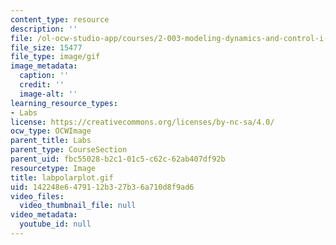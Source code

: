 ```yaml
---
content_type: resource
description: ''
file: /ol-ocw-studio-app/courses/2-003-modeling-dynamics-and-control-i-spring-2005/142248e6479112b327b36a710d8f9ad6_labpolarplot.gif
file_size: 15477
file_type: image/gif
image_metadata:
  caption: ''
  credit: ''
  image-alt: ''
learning_resource_types:
- Labs
license: https://creativecommons.org/licenses/by-nc-sa/4.0/
ocw_type: OCWImage
parent_title: Labs
parent_type: CourseSection
parent_uid: fbc55028-b2c1-01c5-c62c-62ab407df92b
resourcetype: Image
title: labpolarplot.gif
uid: 142248e6-4791-12b3-27b3-6a710d8f9ad6
video_files:
  video_thumbnail_file: null
video_metadata:
  youtube_id: null
---
```


